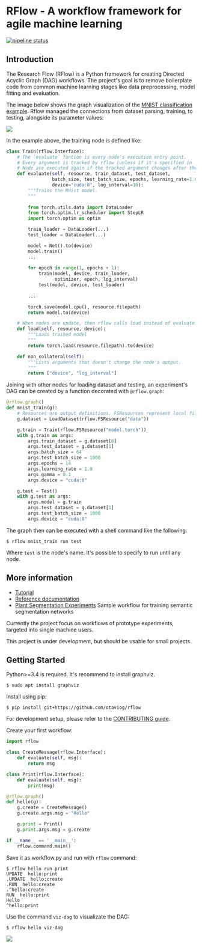 # RFlow - A workflow framework for agile machine learning

[![pipeline
status](https://gitlab.com/otaviog/rflow/badges/master/pipeline.svg)](https://gitlab.com/otaviog/rflow/commits/master)

## Introduction

The Research Flow (RFlow) is a Python framework for creating
Directed Acyclic Graph (DAG) workflows. The project's goal is to
remove boilerplate code from common machine learning stages like data
preprocessing, model fitting and evaluation.

The image below shows the graph visualization of the [MNIST
classification example](doc/samples/mnist). Rflow managed the
connections from dataset parsing, training, to testing, alongside its
parameter values:

![](doc/samples/mnist/mnist_train.gv.png)

In the example above, the training node is defined like:

```python
class Train(rflow.Interface):
    # The `evaluate` funtion is every node's execution entry point.
    # Every argument is tracked by rflow (unless if it's specified in `non_collateral`)
    # Node are executed again if the tracked argument changes after the previous run.
    def evaluate(self, resource, train_dataset, test_dataset,
                 batch_size, test_batch_size, epochs, learning_rate=1.0, gamma=0.1,
                 device="cuda:0", log_interval=10):
        """Trains the Mnist model.
        """
		
        from torch.utils.data import DataLoader
        from torch.optim.lr_scheduler import StepLR
        import torch.optim as optim

        train_loader = DataLoader(...)
        test_loader = DataLoader(...)

        model = Net().to(device)
        model.train()
	    ... 
		
        for epoch in range(1, epochs + 1):
            train(model, device, train_loader,
                  optimizer, epoch, log_interval)
            test(model, device, test_loader)
	
		...

        torch.save(model.cpu(), resource.filepath)
        return model.to(device)

    # When nodes are update, then rflow calls load instead of evaluate.
    def load(self, resource, device):
        """Loads trained model
        """
        return torch.load(resource.filepath).to(device)

    def non_collateral(self):
        """Lists arguments that doesn't change the node's output.
        """
        return ["device", "log_interval"]
```

Joining with other nodes for loading dataset and testing, an experiment's DAG can be created by a function decorated with `@rflow.graph`:

```python
@rflow.graph()
def mnist_train(g):
    # Resources are output definitions. FSResources represent local files.  
    g.dataset = LoadDataset(rflow.FSResource("data"))

    g.train = Train(rflow.FSResource("model.torch"))
    with g.train as args:
        args.train_dataset = g.dataset[0]
        args.test_dataset = g.dataset[1]
        args.batch_size = 64
        args.test_batch_size = 1000
        args.epochs = 14
        args.learning_rate = 1.0
        args.gamma = 0.1
        args.device = "cuda:0"

    g.test = Test()
    with g.test as args:
        args.model = g.train
        args.test_dataset = g.dataset[1]
        args.test_batch_size = 1000
        args.device = "cuda:0"
```

The graph then can be executed with a shell command like the following:

```shell
$ rflow mnist_train run test
```

Where `test` is the node's name. It's possible to specify to run until any node.

## More information

* [Tutorial](https://otaviog.gitlab.io/rflow/wordcounter/tutorial.html)
* [Reference
  documentation](https://otaviog.gitlab.io/rflow)
* [Plant Segmentation Experiments](https://github.com/otaviog/plant-segmentation) Sample workflow for training semantic segmentation networks

Currently the project focus on workflows of prototype experiments,
targeted into single machine users.

This project is under development, but should be usable for small
projects.

## Getting Started

Python>=3.4 is required. It's recommend to install graphviz.

```shell
$ sudo apt install graphviz
```

Install using pip:

```shell
$ pip install git+https://github.com/otaviog/rflow
```

For development setup, please refer to the [CONTRIBUTING
guide](CONTRIBUTING.md).

Create your first workflow:

```python
import rflow

class CreateMessage(rflow.Interface):
    def evaluate(self, msg):
        return msg

class Print(rflow.Interface):
    def evaluate(self, msg):
        print(msg)

@rflow.graph()
def hello(g):
    g.create = CreateMessage()
    g.create.args.msg = "Hello"

    g.print = Print()
    g.print.args.msg = g.create

if __name__ == '__main__':
    rflow.command.main()
```

Save it as workflow.py and run with `rflow` command:

```shell
$ rflow hello run print
UPDATE  hello:print
.UPDATE  hello:create
.RUN  hello:create
.^hello:create
RUN  hello:print
Hello
^hello:print
```

Use the command `viz-dag` to visualizate the DAG:

```shell
$ rflow hello viz-dag
```

![](doc/hello/hello.gv.png)
